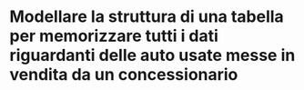 # Modellare la struttura di una tabella per memorizzare tutti i dati riguardanti delle auto usate messe in vendita da un concessionario

